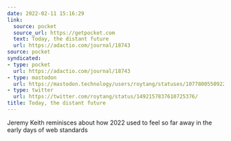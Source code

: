 ```yaml
---
date: 2022-02-11 15:16:29
link:
  source: pocket
  source_url: https://getpocket.com
  text: Today, the distant future
  url: https://adactio.com/journal/18743
source: pocket
syndicated:
- type: pocket
  url: https://adactio.com/journal/18743
- type: mastodon
  url: https://mastodon.technology/users/roytang/statuses/107780055092213951
- type: twitter
  url: https://twitter.com/roytang/status/1492157837610725376/
title: Today, the distant future
---
```


Jeremy Keith reminisces about how 2022 used to feel so far away in the early days of web standards